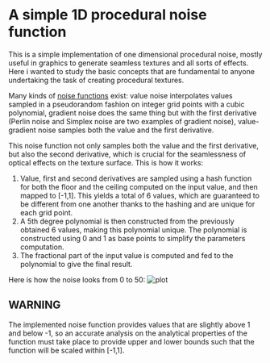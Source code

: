 # A simple 1D procedural noise function

This is a simple implementation of one dimensional procedural noise, mostly useful in graphics to generate seamless textures and all sorts of effects. Here i wanted to study the basic concepts that are fundamental to anyone undertaking the task of creating procedural textures.

Many kinds of [noise functions](https://physbam.stanford.edu/cs448x/old/Procedural_Noise(2f)Categories.html) exist: value noise interpolates values sampled in a pseudorandom fashion on integer grid points with a cubic polynomial, gradient noise does the same thing but with the first derivative (Perlin noise and Simplex noise are two examples of gradient noise), value-gradient noise samples both the value and the first derivative.

This noise function not only samples both the value and the first derivative, but also the second derivative, which is crucial for the seamlessness of optical effects on the texture surface. This is how it works:

1. Value, first and second derivatives are sampled using a hash function for both the floor and the ceiling computed on the input value, and then mapped to [-1,1]. This yields a total of 6 values, which are guaranteed to be different from one another thanks to the hashing and are unique for each grid point.
2. A 5th degree polynomial is then constructed from the previously obtained 6 values, making this polynomial unique. The polynomial is constructed using 0 and 1 as base points to simplify the parameters computation.
3. The fractional part of the input value is computed and fed to the polynomial to give the final result.

Here is how the noise looks from 0 to 50:
![plot](https://github.com/FrancescoBurgaletta/Noise1D/assets/143550199/a11301f4-de90-432f-97e4-f805eaf56040)

## WARNING
The implemented noise function provides values that are slightly above 1 and below -1, so an accurate analysis on the analytical properties of the function must take place to provide upper and lower bounds such that the function will be scaled within [-1,1].
